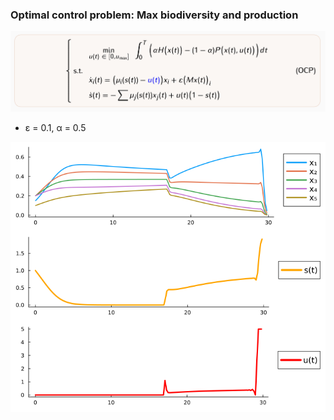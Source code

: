### Optimal control problem: Max biodiversity and production

![sol OCP](OCP.png "OCP")

* ε = 0.1, α = 0.5
  
 ![sol OCP](sol_OCP.png "Solution OCP")
